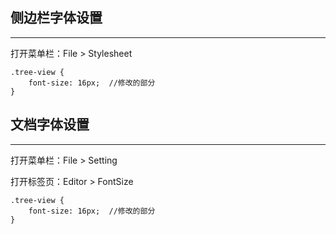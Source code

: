 ## 侧边栏字体设置

---

打开菜单栏：File &gt; Stylesheet

```
.tree-view {
    font-size: 16px;  //修改的部分
}
```

## 文档字体设置

---

打开菜单栏：File &gt; Setting

打开标签页：Editor &gt; FontSize

```
.tree-view {
    font-size: 16px;  //修改的部分
}
```



